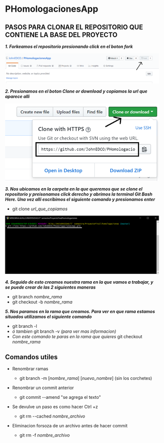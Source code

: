# PHomologacionesApp
## PASOS PARA CLONAR EL REPOSITORIO QUE CONTIENE LA BASE DEL PROYECTO
_**1. Forkeamos el repositorio presionando click en el boton fork**_

![github Logo](/tuto/forkear.PNG)

_**2. Presionamos en el boton Clone or download y copiamos la url que aparece alli**_

![github logo](/tuto/clonar.PNG)

_**3. Nos ubicamos en la carpeta en la que queremos que se clone el repositorio y preisonamos click derecho y abrimos la terminal Git Bash Here. Una vez alli escribimos el siguiente comando y presionamos enter**_ 
* git clone _url_que_copiamos_

![github logo](/tuto/gitclone.PNG)

_**4. Seguido de esto creamos nuestra rama en la que vamos a trabajar, y se puede crear de las 2 siguientes maneras**_
* git branch _nombre_rama_
* git checkout -b _nombre_rama_

_**5. Nos paramos en la rama que creamos. Para ver en que rama estamos situados utilizamos el siguiente comando**_
* git branch -l 
* _ó tambien_ git branch -v   _(para ver mas informacion)_
* _Con este comando te paras en la rama que quieres_  git checkout _nombre_rama_


## Comandos utiles
* Renombrar ramas
    * git branch -m [_nombre_rama_]  [_nuevo_nombre_]   (sin los corchetes)
    
* Renombrar un commit anterior
    * git commit --amend "se agrega el texto"

* Se devulve un paso es como hacer Ctrl +z
    * git rm --cached _nombre_archivo_
    
* Eliminacion forsoza de un archivo antes de hacer commit 
    * git rm -f _nombre_archivo_
    
 
